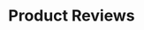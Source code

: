 ---
layout: category
title: Product Reviews
permalink: /categories/misc/reviews/
taxonomy: "misc_reviews"
sidebar:
  nav: "docs"
--- 